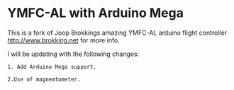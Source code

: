 # YMFC-AL with Arduino Mega
This is a fork of Joop Brokkings amazing YMFC-AL arduino flight controller
http://www.brokking.net for more info.

I will be updating with the following changes:

    1. Add Arduino Mega support.
    
    2.Use of magnemtometer.
